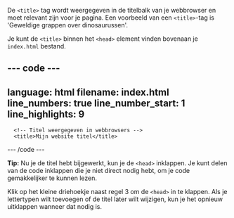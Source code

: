 De `<title>` tag wordt weergegeven in de titelbalk van je webbrowser en moet relevant zijn voor je pagina. Een voorbeeld van een `<title>`-tag is 'Geweldige grappen over dinosaurussen'.

Je kunt de `<title>` binnen het `<head>` element vinden bovenaan je `index.html` bestand.

--- code ---
---
language: html
filename: index.html
line_numbers: true
line_number_start: 1
line_highlights: 9
---
<!DOCTYPE html>
<html lang="en">
  <head>
      <meta charset="UTF-8" />
      <meta name="viewport" content="width=device-width, initial-scale=1.0" />
      <meta http-equiv="X-UA-Compatible" content="ie=edge" />

      <!-- Titel weergegeven in webbrowsers -->
      <title>Mijn website titel</title>

--- /code ---

**Tip:** Nu je de titel hebt bijgewerkt, kun je de `<head>` inklappen. Je kunt delen van de code inklappen die je niet direct nodig hebt, om je code gemakkelijker te kunnen lezen.

Klik op het kleine driehoekje naast regel 3 om de `<head>` in te klappen. Als je lettertypen wilt toevoegen of de titel later wilt wijzigen, kun je het opnieuw uitklappen wanneer dat nodig is.
